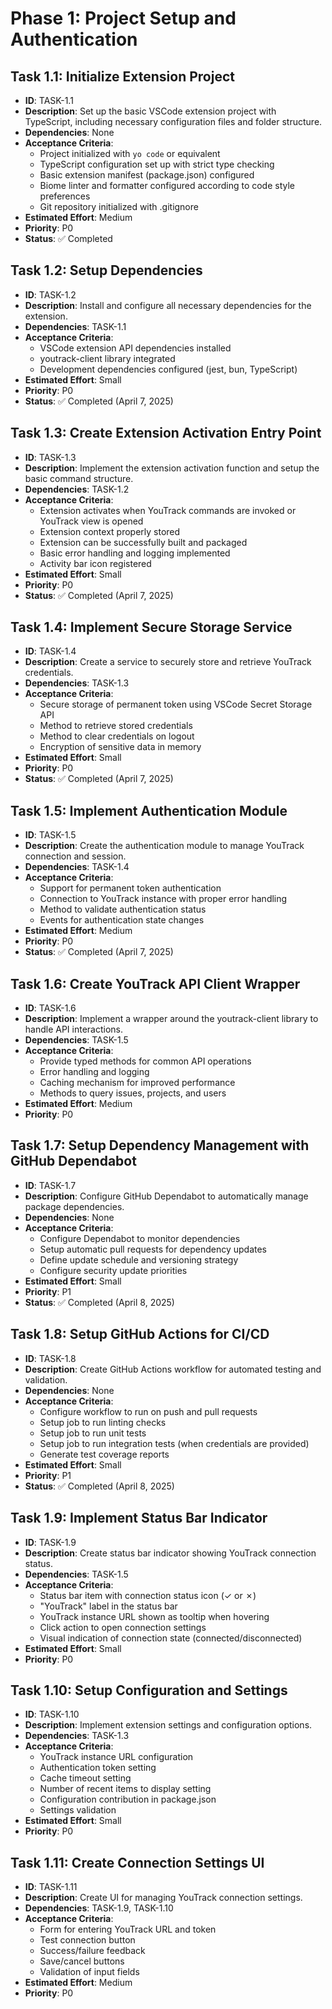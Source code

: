 # Phase 1: Project Setup and Authentication

## Task 1.1: Initialize Extension Project
- **ID**: TASK-1.1
- **Description**: Set up the basic VSCode extension project with TypeScript, including necessary configuration files and folder structure.
- **Dependencies**: None
- **Acceptance Criteria**:
  - Project initialized with `yo code` or equivalent
  - TypeScript configuration set up with strict type checking
  - Basic extension manifest (package.json) configured
  - Biome linter and formatter configured according to code style preferences
  - Git repository initialized with .gitignore
- **Estimated Effort**: Medium
- **Priority**: P0
- **Status**: ✅ Completed

## Task 1.2: Setup Dependencies
- **ID**: TASK-1.2
- **Description**: Install and configure all necessary dependencies for the extension.
- **Dependencies**: TASK-1.1
- **Acceptance Criteria**:
  - VSCode extension API dependencies installed
  - youtrack-client library integrated
  - Development dependencies configured (jest, bun, TypeScript)
- **Estimated Effort**: Small
- **Priority**: P0
- **Status**: ✅ Completed (April 7, 2025)

## Task 1.3: Create Extension Activation Entry Point
- **ID**: TASK-1.3
- **Description**: Implement the extension activation function and setup the basic command structure.
- **Dependencies**: TASK-1.2
- **Acceptance Criteria**:
  - Extension activates when YouTrack commands are invoked or YouTrack view is opened
  - Extension context properly stored
  - Extension can be successfully built and packaged
  - Basic error handling and logging implemented
  - Activity bar icon registered
- **Estimated Effort**: Small
- **Priority**: P0
- **Status**: ✅ Completed (April 7, 2025)

## Task 1.4: Implement Secure Storage Service
- **ID**: TASK-1.4
- **Description**: Create a service to securely store and retrieve YouTrack credentials.
- **Dependencies**: TASK-1.3
- **Acceptance Criteria**:
  - Secure storage of permanent token using VSCode Secret Storage API
  - Method to retrieve stored credentials
  - Method to clear credentials on logout
  - Encryption of sensitive data in memory
- **Estimated Effort**: Small
- **Priority**: P0
- **Status**: ✅ Completed (April 7, 2025)

## Task 1.5: Implement Authentication Module
- **ID**: TASK-1.5
- **Description**: Create the authentication module to manage YouTrack connection and session.
- **Dependencies**: TASK-1.4
- **Acceptance Criteria**:
  - Support for permanent token authentication
  - Connection to YouTrack instance with proper error handling
  - Method to validate authentication status
  - Events for authentication state changes
- **Estimated Effort**: Medium
- **Priority**: P0
- **Status**: ✅ Completed (April 7, 2025)

## Task 1.6: Create YouTrack API Client Wrapper
- **ID**: TASK-1.6
- **Description**: Implement a wrapper around the youtrack-client library to handle API interactions.
- **Dependencies**: TASK-1.5
- **Acceptance Criteria**:
  - Provide typed methods for common API operations
  - Error handling and logging
  - Caching mechanism for improved performance
  - Methods to query issues, projects, and users
- **Estimated Effort**: Medium
- **Priority**: P0

## Task 1.7: Setup Dependency Management with GitHub Dependabot
- **ID**: TASK-1.7
- **Description**: Configure GitHub Dependabot to automatically manage package dependencies.
- **Dependencies**: None
- **Acceptance Criteria**:
  - Configure Dependabot to monitor dependencies
  - Setup automatic pull requests for dependency updates
  - Define update schedule and versioning strategy
  - Configure security update priorities
- **Estimated Effort**: Small
- **Priority**: P1
- **Status**: ✅ Completed (April 8, 2025)

## Task 1.8: Setup GitHub Actions for CI/CD
- **ID**: TASK-1.8
- **Description**: Create GitHub Actions workflow for automated testing and validation.
- **Dependencies**: None
- **Acceptance Criteria**:
  - Configure workflow to run on push and pull requests
  - Setup job to run linting checks
  - Setup job to run unit tests
  - Setup job to run integration tests (when credentials are provided)
  - Generate test coverage reports
- **Estimated Effort**: Small
- **Priority**: P1
- **Status**: ✅ Completed (April 8, 2025)

## Task 1.9: Implement Status Bar Indicator
- **ID**: TASK-1.9
- **Description**: Create status bar indicator showing YouTrack connection status.
- **Dependencies**: TASK-1.5
- **Acceptance Criteria**:
  - Status bar item with connection status icon (✓ or ✗)
  - "YouTrack" label in the status bar
  - YouTrack instance URL shown as tooltip when hovering
  - Click action to open connection settings
  - Visual indication of connection state (connected/disconnected)
- **Estimated Effort**: Small
- **Priority**: P0

## Task 1.10: Setup Configuration and Settings
- **ID**: TASK-1.10
- **Description**: Implement extension settings and configuration options.
- **Dependencies**: TASK-1.3
- **Acceptance Criteria**:
  - YouTrack instance URL configuration
  - Authentication token setting
  - Cache timeout setting
  - Number of recent items to display setting
  - Configuration contribution in package.json
  - Settings validation
- **Estimated Effort**: Small
- **Priority**: P0

## Task 1.11: Create Connection Settings UI
- **ID**: TASK-1.11
- **Description**: Create UI for managing YouTrack connection settings.
- **Dependencies**: TASK-1.9, TASK-1.10
- **Acceptance Criteria**:
  - Form for entering YouTrack URL and token
  - Test connection button
  - Success/failure feedback
  - Save/cancel buttons
  - Validation of input fields
- **Estimated Effort**: Medium
- **Priority**: P0
